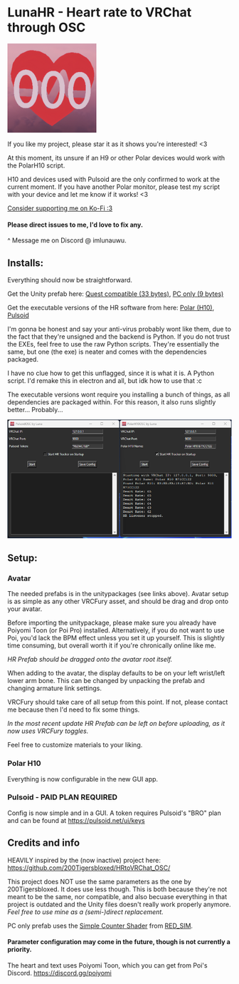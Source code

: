 # LunaHR - Heart rate to VRChat through OSC 

<img src="app_icon.png" width="200" height="200" />

If you like my project, please star it as it shows you're interested! <3

At this moment, its unsure if an H9 or other Polar devices would work with the PolarH10 script.

H10 and devices used with Pulsoid are the only confirmed to work at the current moment.
If you have another Polar monitor, please test my script with your device and let me know if it works! <3

[Consider supporting me on Ko-Fi :3](https://ko-fi.com/imlunauwu)

#### Please direct issues to me, I'd love to fix any.
^ Message me on Discord @ imlunauwu.

## Installs:

Everything should now be straightforward.

Get the Unity prefab here: [Quest compatible (33 bytes)](https://github.com/ImLunaUwU/LunaHR/blob/main/LunaHR%20(33%20bytes%2C%20works%20with%20quest).unitypackage), [PC only (9 bytes)](https://github.com/ImLunaUwU/LunaHR/blob/main/LunaHR%20(9%20bytes%2C%20not%20quest%20compatible).unitypackage)

Get the executable versions of the HR software from here: [Polar (H10)](https://github.com/ImLunaUwU/LunaHR/blob/main/dist/PolarH10OSC.exe), [Pulsoid](https://github.com/ImLunaUwU/LunaHR/blob/main/dist/PulsoidHROSC.exe)

I'm gonna be honest and say your anti-virus probably wont like them, due to the fact that they're unsigned and the backend is Python.
If you do not trust the EXEs, feel free to use the raw Python scripts. They're essentially the same, but one (the exe) is neater and comes with the dependencies packaged.

I have no clue how to get this unflagged, since it is what it is. A Python script. I'd remake this in electron and all, but idk how to use that :c

The executable versions wont require you installing a bunch of things, as all dependencies are packaged within. For this reason, it also runs slightly better... Probably...

![Image of the executables](zginbfyf.bmp)
## Setup:

### Avatar
The needed prefabs is in the unitypackages (see links above). Avatar setup is as simple as any other VRCFury asset, and should be drag and drop onto your avatar.

Before importing the unitypackage, please make sure you already have Poiyomi Toon (or Poi Pro) installed.
Alternatively, if you do not want to use Poi, you'd lack the BPM effect unless you set it up yourself.
This is slightly time consuming, but overall worth it if you're chronically online like me.

*HR Prefab should be dragged onto the avatar root itself.*

When adding to the avatar, the display defaults to be on your left wrist/left lower arm bone. This can be changed by unpacking the prefab and changing armature link settings.

VRCFury should take care of all setup from this point. If not, please contact me because then I'd need to fix some things.

*In the most recent update HR Prefab can be left on before uploading, as it now uses VRCFury toggles.*

Feel free to customize materials to your liking.

### Polar H10
Everything is now configurable in the new GUI app.

### Pulsoid - PAID PLAN REQUIRED
Config is now simple and in a GUI. A token requires Pulsoid's "BRO" plan and can be found at https://pulsoid.net/ui/keys

## Credits and info
HEAVILY inspired by the (now inactive) project here: https://github.com/200Tigersbloxed/HRtoVRChat_OSC/

This project does NOT use the same parameters as the one by 200Tigersbloxed. It does use less though.
This is both because they're not meant to be the same, nor compatible, and also becuase everything in that project is outdated and the Unity files doesn't really work properly anymore.
*Feel free to use mine as a (semi-)direct replacement.*

PC only prefab uses the [Simple Counter Shader](https://www.patreon.com/posts/simple-counter-62864361) from [RED_SIM](https://www.patreon.com/red_sim).

#### Parameter configuration may come in the future, though is not currently a priority. 

The heart and text uses Poiyomi Toon, which you can get from Poi's Discord. https://discord.gg/poiyomi